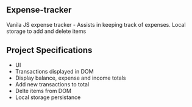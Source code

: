 ## Expense-tracker
Vanila JS expense tracker - Assists in keeping track of expenses. Local storage to add and delete items

## Project Specifications 
- UI 
- Transactions displayed in DOM 
- Display balance, expense and income totals 
- Add new transactions to total 
- Delte items from DOM
- Local storage persistance 
